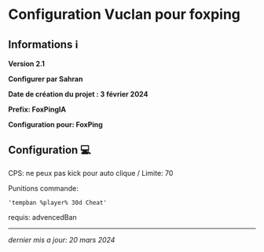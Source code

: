 # Configuration Vuclan pour foxping


## Informations ℹ️

**Version 2.1**

**Configurer par Sahran**

**Date de création du projet : 3 février 2024**

**Prefix: FoxPingIA**


**Configuration pour: FoxPing**


## Configuration 💻
CPS: ne peux pas kick pour auto clique / Limite: 70

Punitions commande:    

    'tempban %player% 30d Cheat'
         
requis: advencedBan

______

_dernier mis a jour: 20 mars 2024_
